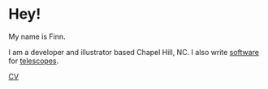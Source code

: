 # Hey!

My name is Finn.

I am a developer and illustrator based Chapel Hill, NC. I also write [software](https://github.com/finnsjames/threepio) for [telescopes](https://skynet.unc.edu).

[CV](https://fsj.xyz/cv)
